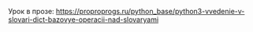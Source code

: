 Урок в прозе: https://proproprogs.ru/python_base/python3-vvedenie-v-slovari-dict-bazovye-operacii-nad-slovaryami
